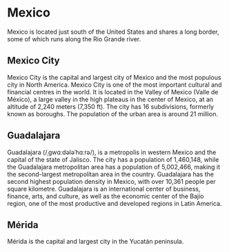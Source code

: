 # Mexico

Mexico is located just south of the United States and shares a long border, some of which runs along the Rio Grande river.

## Mexico City

Mexico City is the capital and largest city of Mexico and the most populous city in North America. Mexico City is one of the most important cultural and financial centres in the world. It is located in the Valley of Mexico (Valle de México), a large valley in the high plateaus in the center of Mexico, at an altitude of 2,240 meters (7,350 ft). The city has 16 subdivisions, formerly known as boroughs. The population of the urban area is around 21 million.

## Guadalajara

Guadalajara (/ˌɡwɑːdələˈhɑːrə/), is a metropolis in western Mexico and the capital of the state of Jalisco. The city has a population of 1,460,148, while the Guadalajara metropolitan area has a population of 5,002,466, making it the second-largest metropolitan area in the country. Guadalajara has the second highest population density in Mexico, with over 10,361 people per square kilometre. Guadalajara is an international center of business, finance, arts, and culture, as well as the economic center of the Bajío region, one of the most productive and developed regions in Latin America.

## Mérida

Mérida is the capital and largest city in the Yucatán peninsula.



